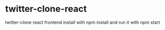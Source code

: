 # twitter-clone-react
twitter-clone react frontend
install with npm install and run it with npm start

